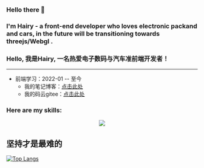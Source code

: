 ### Hello there 👋
### I'm Hairy - a front-end developer who loves electronic packand and cars, in the future will be transitioning towards threejs/Webgl .

### Hello, 我是Hairy, 一名热爱电子数码与汽车准前端开发者！

---

- 前端学习：2022-01 -- 至今
  - 我的笔记博客：[点击此处](https://blog.csdn.net/qq_51808659?spm=1000.2115.3001.5343)
  - 我的码云gitee：[点击此处](https://gitee.com/haiyr377)

### Here are my skills:

<p align="center">
  <a href="https://skillicons.dev">
    <img src="https://skillicons.dev/icons?i=js,ts,html,css,vue,react,webpack,vite,nodejs,sass,tailwind,md" />
  </a>
</p>


## 坚持才是最难的

[![Top Langs](https://github-readme-stats.vercel.app/api/top-langs/?username=liegeyu&layout=compact&theme=tokyonight)](https://github.com/anuraghazra/github-readme-stats)



